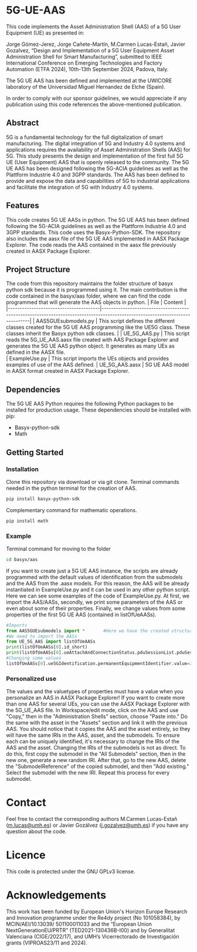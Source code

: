 # 5G-UE-AAS
This code implements the Asset Administration Shell (AAS) of a 5G User Equipment (UE) as presented in:

Jorge Gómez-Jerez, Jorge Cañete-Martín, M.Carmen Lucas-Estañ, Javier Gozalvez, “Design and Implementation of a 5G User Equipment Asset Administration Shell for Smart Manufacturing”, submitted to IEEE International Conference on Emerging Technologies and Factory Automation (ETFA 2024), 10th-13th September 2024, Padova, Italy.

The 5G UE AAS has been defined and implemented at the UWICORE laboratory of the Universidad Miguel Hernandez de Elche (Spain). 

In order to comply with our sponsor guidelines, we would appreciate if any publication using this code references the above-mentioned publication.

## Abstract
5G is a fundamental technology for the full digitalization of smart manufacturing. The digital integration of 5G and Industry 4.0 systems and applications requires the availability of Asset Administration Shells (AAS) for 5G. This study presents the design and implementation of the first full 5G UE (User Equipment) AAS that is openly released to the community. The 5G UE AAS has been designed following the 5G-ACIA guidelines as well as the Plattform Industrie 4.0 and 3GPP standards. The AAS has been defined to provide and expose the data and capabilities of 5G to industrial applications and facilitate the integration of 5G with Industry 4.0 systems.

## Features
This code creates 5G UE AASs in python. The 5G UE AAS has been defined following the 5G-ACIA guidelines as well as the Plattform Industrie 4.0 and 3GPP standards. 
This code uses the Basyx-Python-SDK. The repository also includes the aasx file of the 5G UE AAS implemented in AASX Package Explorer. The code reads the AAS contained in the aasx file previously created in AASX Package Explorer. 

## Project Structure
The code from this repository maintains the folder structure of basyx python sdk because it is programmed using it. The main contribution is the code contained in the basyx/aas folder, where we can find the code programmed that will generate the AAS objects in python.
| File                         | Content                                                                                                                     |
|---------------------------------------|-----------------------------------------------------------------------------------------------------------------------------|
| AAS5GUEsubmodels.py                     | This script defines the different classes created for the 5G UE AAS programming like the UE5G class. These classes inherit the Basyx python sdk classes.              |
| UE_5G_AAS.py   | This script reads the 5G_UE_AAS.aasx file created with AAS Package Explorer and generates the 5G UE AAS python object. It generates as many UEs as defined in the AASX file.                                         
| ExampleUse.py   | This script imports the UEs objects and provides examples of use of the AAS defined.
| UE_5G_AAS.aasx  | 5G UE AAS model in AASX format created in AASX Package Explorer. 


## Dependencies
The 5G UE AAS Python requires the following Python packages to be installed for production usage. These dependencies should be installed with pip:
*	Basyx-python-sdk
*	Math

## Getting Started
### Installation
Clone this repository via download or via git clone.
Terminal commands needed in the python terminal for the creation of AAS.
```bash
pip install basyx-python-sdk
``` 
Complementary command for mathematic operations.
```bash
pip install math
``` 
### Example
Terminal command for moving to the folder
```bash
cd basyx/aas
``` 
If you want to create just a 5G UE AAS instance, the scripts are already programmed with the default values of identification from the submodels and the AAS from the .aasx models. For this reason, the AAS will be already instantiated in ExampleUse.py and it can be used in any other python script. 
Here we can see some examples of the code of ExampleUse.py. At first, we import the AAS/AASs, secondly, we print some parameters of the AAS or even about some of their properties. Finally, we change values from some properties of the first 5G UE AAS (contained in listOfUeAASs).

```python
#Imports
from AAS5GUEsubmodels import *       #Here we have the created structure for the AAS
#We need to import the AASs
from UE_5G_AAS import listOfUeAASs
print(listOfUeAASs[0].id_short)
print(listOfUeAASs[0].ueAttachAndConnectionStatus.pduSessionList.pduSessions[0].qosFlowList.qosFlows[0])
#Changing some values
listOfUeAASs[0].ue5GIdentification.permanentEquipmentIdentifier.value=2976
```

### Personalized use
The values and the valuetypes of properties must have a value when you personalize an AAS in AASX Package Explorer!
If you want to create more than one AAS for several UEs, you can use the AASX Package Explorer with the 5G_UE_AAS file. In Workspace/edit mode, click on the AAS and use "Copy," then in the "Administration Shells" section, choose "Paste into." Do the same with the asset in the "Assets" section and link it with the previous AAS. You should notice that it copies the AAS and the asset entirely, so they will have the same IRIs in the AAS, asset, and the submodels. To ensure each can be uniquely identified, it's necessary to change the IRIs of the AAS and the asset. Changing the IRIs of the submodels is not as direct. To do this, first copy the submodel in the "All Submodels" section, then in the new one, generate a new random IRI. After that, go to the new AAS, delete the "SubmodelReference" of the copied submodel, and then "Add existing." Select the submodel with the new IRI. Repeat this process for every submodel.

# Contact 
Feel free to contact the corresponding authors M.Carmen Lucas-Estañ (m.lucas@umh.es) or Javier Gozálvez (j.gozalvez@umh.es) if you have any question about the code.
# Licence 
This code is protected under the GNU GPLv3 license.
# Acknowledgements
This work has been funded by European Union's Horizon Europe Research and Innovation programme under the Re4dy project (No 101058384), by MCIN/AEI/10.13039/ 501100011033 and the “European Union NextGenerationEU/PRTR” (TED2021-130436B-I00) and by Generalitat Valenciana (CIGE/2022/17), and UMH’s Vicerrectorado de Investigación grants (VIPROAS23/11 and 2024).
